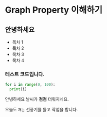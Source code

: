 # Graph Property 이해하기

## 안녕하세요

* 목차 1
* 목차 2
* 목차 3
* 목차 4

### 테스트 코드입니다.

```py
for i in range(0, 100):
  print(i)
```

안녕하세요 날씨가 **점점** 더워지네요.

오늘도 ```저는``` 선풍기를 틀고 작업을 합니다.